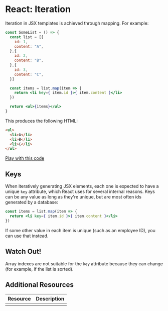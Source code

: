 # React: Iteration

Iteration in JSX templates is achieved through mapping. For example:

```jsx
const SomeList = () => {
  const list = [{
    id: 1,
    content: "A",
  },{
    id: 2,
    content: "B",
  },{
    id: 3,
    content: "C",
  }]

  const items = list.map(item => {
    return <li key={ item.id }>{ item.content }</li>
  })

  return <ul>{items}</ul>
}
```

This produces the following HTML:

```html
<ul>
  <li>A</li>
  <li>B</li>
  <li>C</li>
</ul>
```

[Play with this code](https://codesandbox.io/s/loving-carson-uthpx)

## Keys

When iteratively generating JSX elements, each one is expected to have a unique `key` attribute, which React uses for several internal reasons. Keys can be any value as long as they're unique, but are most often ids generated by a database:

```jsx
const items = list.map(item => {
  return <li key={ item.id }>{ item.content }</li>
})
```

If some other value in each item is unique (such as an employee ID), you can use that instead.

## Watch Out!

Array indexes are not suitable for the `key` attribute because they can change (for example, if the list is sorted).

## Additional Resources

| Resource | Description |
| --- | --- |
| []() | |
